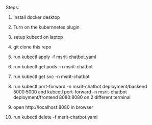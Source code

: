 Steps:

1. Install docker desktop 

2. Turn on the kubernnetes plugin

3. setup kubectl on laptop

4. git clone this repo

5. run kubectl apply -f msrit-chatbot.yaml

6. run kubectl get pods -n msrit-chatbot

7. run kubectl get svc -n msrit-chatbot   

8. run kubectl port-forward -n msrit-chatbot deployment/backend 5000:5000 and kubectl port-forward -n msrit-chatbot deployment/frontend 8080:8080 on 2 different terminal

9. open http://localhost:8080 in browser

10. run kubectl delete -f msrit-chatbot.yaml
